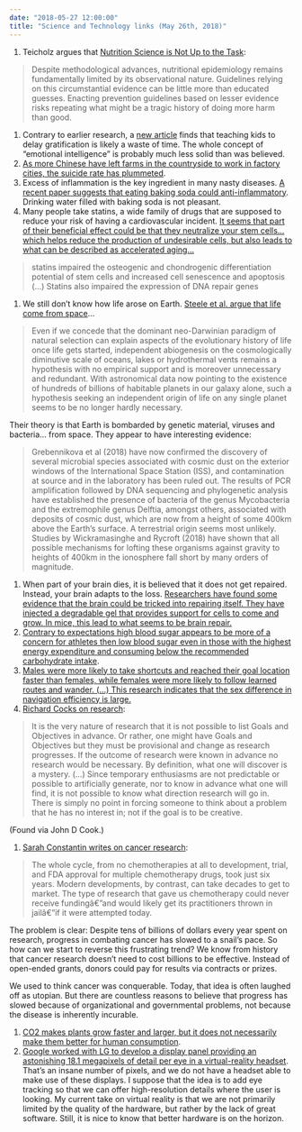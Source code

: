 ```yaml
---
date: "2018-05-27 12:00:00"
title: "Science and Technology links (May 26th, 2018)"
---
```




1. Teicholz argues that [Nutrition Science is Not Up to the Task](https://www.bmj.com/content/360/bmj.k822/rr-13):<br/>

> Despite methodological advances, nutritional epidemiology remains fundamentally limited by its observational nature. Guidelines relying on this circumstantial evidence can be little more than educated guesses. Enacting prevention guidelines based on lesser evidence risks repeating what might be a tragic history of doing more harm than good.

1. Contrary to earlier research, a [new article](http://journals.sagepub.com/doi/abs/10.1177/0956797618761661?journalCode=pssa) finds that teaching kids to delay gratification is likely a waste of time. The whole concept of &ldquo;emotional intelligence&rdquo; is probably much less solid than was believed.
1. [As more Chinese have left farms in the countryside to work in factory cities, the suicide rate has plummeted](https://humanprogress.org/article.php?p=1291).
1. Excess of inflammation is the key ingredient in many nasty diseases. [A recent paper suggests that eating baking soda could anti-inflammatory](http://www.jimmunol.org/content/200/10/3568). Drinking water filled with baking soda is not pleasant. 
1. Many people take statins, a wide family of drugs that are supposed to reduce your risk of having a cardiovascular incident. [It seems that part of their beneficial effect could be that they neutralize your stem cells&hellip; which helps reduce the production of undesirable cells, but also leads to what can be described as accelerated aging&hellip;](https://www.physiology.org/doi/abs/10.1152/ajpcell.00406.2014)<br/>

> statins impaired the osteogenic and chondrogenic differentiation potential of stem cells and increased cell senescence and apoptosis (&hellip;) Statins also impaired the expression of DNA repair genes

1. We still don&rsquo;t know how life arose on Earth. [Steele et al. argue that life come from space](http://www.panspermia.org/causeofcambrianexplosion.pdf)&hellip;<br/>

> Even if we concede that the dominant neo-Darwinian paradigm of natural selection can explain aspects of the evolutionary history of life once life gets started, independent abiogenesis on the cosmologically diminutive scale of oceans, lakes or hydrothermal vents remains a hypothesis with no empirical support and is moreover unnecessary and redundant. With astronomical data now pointing to the existence of hundreds of billions of habitable planets in our galaxy alone, such a hypothesis seeking an independent origin of life on any single planet seems to be no longer hardly necessary.


Their theory is that Earth is bombarded by genetic material, viruses and bacteria&hellip; from space. They appear to have interesting evidence:

> Grebennikova et al (2018) have now confirmed the discovery of several microbial species associated with cosmic dust on the exterior windows of the International Space Station (ISS), and contamination at source and in the laboratory has been ruled out. The results of PCR amplification followed by DNA sequencing and phylogenetic analysis have established the presence of bacteria of the genus Mycobacteria and the extremophile genus Delftia, amongst others, associated with deposits of cosmic dust, which are now from a height of some 400km above the Earth&rsquo;s surface. A terrestrial origin seems most unlikely. Studies by Wickramasinghe and Rycroft (2018) have shown that all possible mechanisms for lofting these organisms against gravity to heights of 400km in the ionosphere fall short by many orders of magnitude.

1. When part of your brain dies, it is believed that it does not get repaired. Instead, your brain adapts to the loss. [Researchers have found some evidence that the brain could be tricked into repairing itself. They have injected a degradable gel that provides support for cells to come and grow. In mice, this lead to what seems to be brain repair.](https://www.nature.com/articles/s41563-018-0083-8)
1. [Contrary to expectations high blood sugar appears to be more of a concern for athletes then low blood sugar even in those with the highest energy expenditure and consuming below the recommended carbohydrate intake](https://www.ncbi.nlm.nih.gov/pubmed/27301981).
1. [Males were more likely to take shortcuts and reached their goal location faster than females, while females were more likely to follow learned routes and wander. (&hellip;) This research indicates that the sex difference in navigation efficiency is large.](https://link.springer.com/article/10.3758/s13421-018-0811-y)
1. [Richard Cocks on research](https://orthosphere.wordpress.com/2018/05/23/chaos-and-order-the-right-and-left-hemispheres/):

> It is the very nature of research that it is not possible to list Goals and Objectives in advance. Or rather, one might have Goals and Objectives but they must be provisional and change as research progresses. If the outcome of research were known in advance no research would be necessary. By definition, what one will discover is a mystery. (&hellip;) Since temporary enthusiasms are not predictable or possible to artificially generate, nor to know in advance what one will find, it is not possible to know what direction research will go in. There is simply no point in forcing someone to think about a problem that he has no interest in; not if the goal is to be creative.


(Found via John D Cook.)
1. [Sarah Constantin writes on cancer research](https://reason.com/archives/2018/05/12/when-cancer-was-conquerable):<br/>

> The whole cycle, from no chemotherapies at all to development, trial, and FDA approval for multiple chemotherapy drugs, took just six years. Modern developments, by contrast, can take decades to get to market. The type of research that gave us chemotherapy could never receive fundingâ€”and would likely get its practitioners thrown in jailâ€”if it were attempted today.

The problem is clear: Despite tens of billions of dollars every year spent on research, progress in combating cancer has slowed to a snail&rsquo;s pace. So how can we start to reverse this frustrating trend? We know from history that cancer research doesn&rsquo;t need to cost billions to be effective. Instead of open-ended grants, donors could pay for results via contracts or prizes.

We used to think cancer was conquerable. Today, that idea is often laughed off as utopian. But there are countless reasons to believe that progress has slowed because of organizational and governmental problems, not because the disease is inherently incurable.


1. [CO2 makes plants grow faster and larger, but it does not necessarily make them better for human consumption](https://www.npr.org/sections/thesalt/2018/05/24/613939464/as-the-planet-warms-well-be-having-rice-with-a-side-of-co2).
1. [Google worked with LG to develop a display panel providing an astonishing 18.1 megapixels of detail per eye in a virtual-reality headset](https://uploadvr.com/lg-samsung-jdi-display-week/). That&rsquo;s an insane number of pixels, and we do not have a headset able to make use of these displays. I suppose that the idea is to add eye tracking so that we can offer high-resolution details where the user is looking. My current take on virtual reality is that we are not primarily limited by the quality of the hardware, but rather by the lack of great software. Still, it is nice to know that better hardware is on the horizon.


